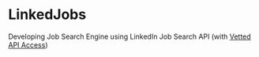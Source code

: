 LinkedJobs
==========
Developing Job  Search Engine using LinkedIn Job Search API (with [Vetted API Access](http://developer.linkedin.com/blog/vetted-api-access))
